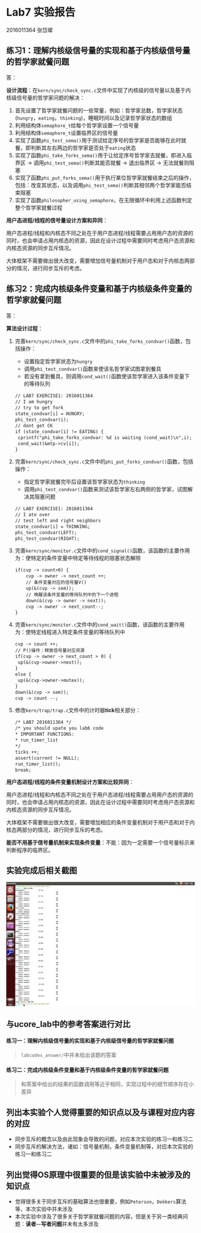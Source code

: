 # Lab7 实验报告

2016011364 张岱墀

## 练习1：理解内核级信号量的实现和基于内核级信号量的哲学家就餐问题

答：

**设计流程**：在`kern/sync/check_sync.c`文件中实现了内核级的信号量以及基于内核级信号量的哲学家问题的解决：

1. 首先设置了哲学家就餐问题的一些常量，例如：哲学家总数，哲学家状态(`hungry`，`eating`，`thinking`)，睡眠时间以及记录哲学家状态的数组
2. 利用结构体`semaphore_t`给每个哲学家设置一个信号量
3. 利用结构体`semaphore_t`设置临界区的信号量
4. 实现了函数`phi_test_sema()`用于测试给定序号的哲学家是否能够在此时就餐，即判断其左右两边的哲学家是否处于`eating`状态
5. 实现了函数`phi_take_forks_sema()`用于让给定序号哲学家去就餐，即进入临界区 -> 调用`phi_test_sema()`判断其能否就餐 -> 退出临界区 -> 无法就餐则阻塞
6. 实现了函数`phi_put_forks_sema()`用于执行某位哲学家就餐结束之后的操作，包括：改变其状态，以及调用`phi_test_sema()`判断其相邻两个哲学家能否结束阻塞
7. 实现了函数`philosopher_using_semaphore`，在无限循环中利用上述函数判定整个哲学家就餐过程



**用户态进程/线程的信号量设计方案和异同**：

用户态进程/线程和内核态不同之处在于用户态进程/线程需要占用用户态的资源的同时，也会申请占用内核态的资源，因此在设计过程中需要同时考虑用户态资源和内核态资源的同步互斥情况。

大体框架不需要做出很大改变，需要增加信号量机制对于用户态和对于内核态两部分的情况，进行同步互斥的考虑。



## 练习2：完成内核级条件变量和基于内核级条件变量的哲学家就餐问题

答：

**算法设计过程**：

1. 完善`kern/sync/check_sync.c`文件中的`phi_take_forks_condvar()`函数，包括操作：

   * 设置指定哲学家状态为`hungry`
   * 调用`phi_test_condvar()`函数来使该名哲学家试图拿到餐具
   * 若没有拿到餐具，则调用`cond_wait()`函数使该哲学家进入该条件变量下的等待队列

   ```
   // LAB7 EXERCISE1: 2016011364
   // I am hungry
   // try to get fork
   state_condvar[i] = HUNGRY;
   phi_test_condvar(i);
   // dont get CK
   if (state_condvar[i] != EATING) {
   	cprintf("phi_take_forks_condvar: %d is waiting (cond_wait)\n",i);
   	cond_wait(&mtp->cv[i]);
   }
   ```

2. 完善`kern/sync/check_sync.c`文件中的`phi_put_forks_condvar()`函数，包括操作：

   * 指定哲学家就餐完毕后设置该哲学家状态为`thinking`
   * 调用`phi_test_condvar()`函数来测试该哲学家左右两侧的哲学家，试图解决其阻塞问题

   ```
   // LAB7 EXERCISE1: 2016011364
   // I ate over
   // test left and right neighbors
   state_condvar[i] = THINKING;
   phi_test_condvar(LEFT);
   phi_test_condvar(RIGHT);
   ```

3. 完善`kern/sync/monitor.c`文件中的`cond_signal()`函数，该函数的主要作用为：使特定的条件变量中特定等待线程的阻塞状态解除

   ```
   if(cvp -> count>0) {
       cvp -> owner -> next_count ++;
       // 条件变量对应的信号量V()
       up(&(cvp -> sem));
       // 唤醒该条件变量的等待队列中的下一个进程
       down(&(cvp -> owner -> next));
       cvp -> owner -> next_count--;
   }
   ```

4. 完善`kern/sync/monitor.c`文件中的`cond_wait()`函数，该函数的主要作用为：使特定线程进入特定条件变量的等待队列中

   ```
   cvp -> count ++;
   // P()操作：释放信号量对应资源
   if(cvp -> owner -> next_count > 0) {
   	up(&(cvp->owner->next));
   }
   else {
   	up(&(cvp->owner->mutex));
   }
   down(&(cvp -> sem));
   cvp -> count --;
   ```

5. 修改`kern/trap/trap.c`文件中的计时器**tick**相关部分：

   ```
   /* LAB7 2016011364 */
   /* you should upate you lab6 code
   * IMPORTANT FUNCTIONS:
   * run_timer_list
   */
   ticks ++;
   assert(current != NULL);
   run_timer_list();
   break;
   ```


**用户态进程/线程的条件变量机制设计方案和比较异同**：

用户态进程/线程和内核态不同之处在于用户态进程/线程需要占用用户态的资源的同时，也会申请占用内核态的资源，因此在设计过程中需要同时考虑用户态资源和内核态资源的同步互斥情况。

大体框架不需要做出很大改变，需要增加相应的条件变量机制对于用户态和对于内核态两部分的情况，进行同步互斥的考虑。

**能否不用基于信号量机制来实现条件变量**：不能：因为一定需要一个信号量标示来判断程序的临界区。



## 实验完成后相关截图

![](result.png)



## 与ucore_lab中的参考答案进行对比

#### 练习一：理解内核级信号量的实现和基于内核级信号量的哲学家就餐问题

>`labcodes_answer/`中并未给出该题的答案

#### 练习二：完成内核级条件变量和基于内核级条件变量的哲学家就餐问题

>和答案中给出的结果的函数调用等近乎相同，实现过程中的细节顺序存在小差异



## 列出本实验个人觉得重要的知识点以及与课程对应内容的对应

* 同步互斥的概念以及由此现象会导致的问题，对应本次实验的练习一和练习二
* 同步互斥的解决方法，诸如：信号量机制，条件变量机制等，对应本次实验的练习一和练习二



## 列出觉得OS原理中很重要的但是该实验中未被涉及的知识点

- 觉得很多关于同步互斥的基础算法也很重要，例如`Peterson`，`Dekkers`算法等，本次实验中并未涉及
- 本次实验中涉及了很多关于哲学家就餐问题的内容，但是关于另一类经典问题：**读者--写者问题**并未有太多涉及